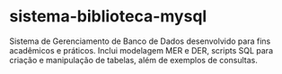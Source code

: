 # sistema-biblioteca-mysql
Sistema de Gerenciamento de Banco de Dados desenvolvido para fins acadêmicos e práticos.   Inclui modelagem MER e DER, scripts SQL para criação e manipulação de tabelas, além de exemplos de consultas. 
